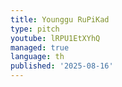 ```yaml
---
title: Younggu RuPiKad
type: pitch
youtube: lRPU1EtXYhQ
managed: true
language: th
published: '2025-08-16'
---
```

